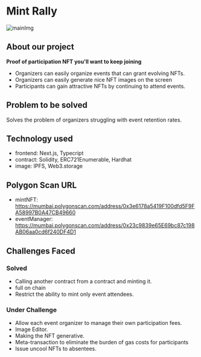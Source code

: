 # Mint Rally
![mainImg](https://user-images.githubusercontent.com/35390466/177026194-28ace142-0ba0-4360-8a48-6fd614fed91f.png)


## About our project
**Proof of participation NFT you'll want to keep joining**
- Organizers can easily organize events that can grant evolving NFTs.
- Organizers can easily generate nice NFT images on the screen
- Participants can gain attractive NFTs by continuing to attend events.


## Problem to be solved
Solves the problem of organizers struggling with event retention rates.

## Technology used
- frontend: Next.js, Typecript
- contract: Solidity, ERC721Enumerable, Hardhat
- image: IPFS, Web3.storage

## Polygon Scan URL
- mintNFT: https://mumbai.polygonscan.com/address/0x3e6178a5419F100dfd5F9FA58997B0A47CB49660
- eventManager: https://mumbai.polygonscan.com/address/0x23c9839e65E69bc87c198AB06aa0cd6f240DF4D1

## Challenges Faced
### Solved
- Calling another contract from a contract and minting it.
- full on chain
- Restrict the ability to mint only event attendees.

### Under Challenge
- Allow each event organizer to manage their own participation fees.
- Image Editor.
- Making the NFT generative.
- Meta-transaction to eliminate the burden of gas costs for participants
- Issue uncool NFTs to absentees.


